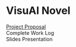 # VisuAI Novel
[Project Proposal](https://github.com/user-attachments/files/17426903/Manual.AI.Project.Proposal.2.pdf)  
Complete Work Log  
Slides Presentation  

